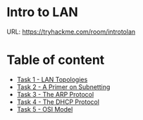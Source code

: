 # Intro to LAN

URL: https://tryhackme.com/room/introtolan

# Table of content

- [Task 1 - LAN Topologies]()
- [Task 2 - A Primer on Subnetting]()
- [Task 3 - The ARP Protocol]()
- [Task 4 - The DHCP Protocol]()
- [Task 5 - OSI  Model]()
